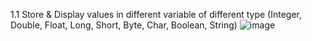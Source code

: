 1.1 Store & Display values in different variable of different type (Integer, Double, Float, Long, Short, Byte, Char, Boolean, String)
![image](https://github.com/SmitVaishnav/MAD_Practical-1_21012011156/assets/95563976/41625eb8-f8d8-4850-9017-658e9fb56e50)
